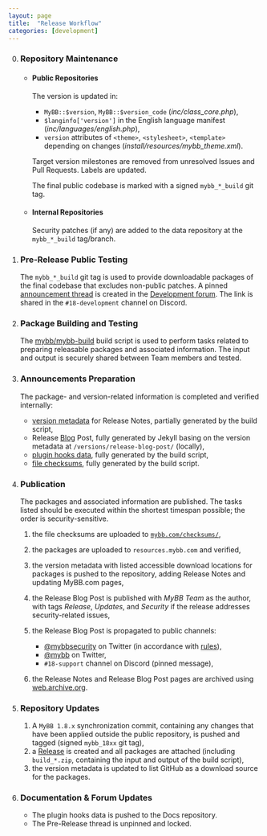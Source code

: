 ```yaml
---
layout: page
title:  "Release Workflow"
categories: [development]
---
```


0. ### Repository Maintenance

   - #### Public Repositories

     The version is updated in:
     - `MyBB::$version`, `MyBB::$version_code` (_inc/class_core.php_),
     - `$langinfo['version']` in the English language manifest (_inc/languages/english.php_),
     - `version` attributes of `<theme>`, `<stylesheet>`, `<template>` depending on changes (_install/resources/mybb_theme.xml_).

     Target version milestones are removed from unresolved Issues and Pull Requests. Labels are updated.

     The final public codebase is marked with a signed `mybb_*_build` git tag.

   - #### Internal Repositories

     Security patches (if any) are added to the data repository at the `mybb_*_build` tag/branch.

0. ### Pre-Release Public Testing
   The `mybb_*_build` git tag is used to provide downloadable packages of the final codebase that excludes non-public patches. A pinned [announcement thread](https://community.mybb.com/thread-219265.html) is created in the [Development forum](https://community.mybb.com/forum-165.html). The link is shared in the `#18-development` channel on Discord.

0. ### Package Building and Testing
   The [mybb/mybb-build](https://github.com/mybb/mybb-build) build script is used to perform tasks related to preparing releasable packages and associated information.
   The input and output is securely shared between Team members and tested.

0. ### Announcements Preparation

   The package- and version-related information is completed and verified internally:

   - [version metadata](https://github.com/mybb/mybb.com/tree/gh-pages/_versions/) for Release Notes, partially generated by the build script,
   - Release [Blog](https://blog.mybb.com/) Post, fully generated by Jekyll basing on the version metadata at `/versions/release-blog-post/` (locally),
   - [plugin hooks data](https://github.com/mybb/docs.mybb.com/blob/gh-pages/_data/18_plugin_hooks.yml), fully generated by the build script,
   - [file checksums](https://github.com/mybb/mybb.com/tree/gh-pages/checksums), fully generated by the build script.

0. ### Publication

   The packages and associated information are published. The tasks listed should be executed within the shortest timespan possible; the order is security-sensitive.

   1. the file checksums are uploaded to [`mybb.com/checksums/`](https://github.com/mybb/mybb.com/tree/gh-pages/checksums),
   2. the packages are uploaded to `resources.mybb.com` and verified,
   3. the version metadata with listed accessible download locations for packages is pushed to the repository, adding Release Notes and updating MyBB.com pages,
   4. the Release Blog Post is published with _MyBB Team_ as the author, with tags _Release_, _Updates_, and _Security_ if the release addresses security-related issues,
   5. the Release Blog Post is propagated to public channels:

      - [@mybbsecurity](https://twitter.com/mybbsecurity) on Twitter (in accordance with [rules](https://github.com/mybb/meta-internal/blob/master/docs/social-twitter-mybbsecurity.md)),
      - [@mybb](https://twitter.com/mybb) on Twitter,
      - `#18-support` channel on Discord (pinned message),

   6. the Release Notes and Release Blog Post pages are archived using [web.archive.org](https://web.archive.org/).

0. ### Repository Updates

   1. A `MyBB 1.8.x` synchronization commit, containing any changes that have been applied outside the public repository, is pushed and tagged (signed `mybb_18xx` git tag),
   2. a [Release](https://github.com/mybb/mybb/releases) is created and all packages are attached (including `build_*.zip`, containing the input and output of the build script),
   4. the version metadata is updated to list GitHub as a download source for the packages.

0. ### Documentation & Forum Updates
   - The plugin hooks data is pushed to the Docs repository.
   - The Pre-Release thread is unpinned and locked.
